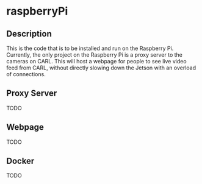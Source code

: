 # raspberryPi
## Description
This is the code that is to be installed and run on the Raspberry Pi.
Currently, the only project on the Raspberry Pi is a proxy server to the cameras on CARL. This will host a webpage for people to see live video feed from CARL, without directly slowing down the Jetson with an overload of connections.

## Proxy Server
TODO

## Webpage
TODO

## Docker
TODO